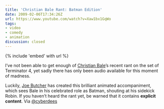 ```yaml
---
title: 'Christian Bale Rant: Batman Edition'
date: 2009-02-06T17:34:26Z
url: https://www.youtube.com/watch?v=Xaw1bx1GqWo
tags:
- video
- comedy
- animation
discussion: closed
---
```

{% include 'embed' with url %}

I’ve not been able to get enough of [Christian Bale][1]’s recent rant on the set of Terminator 4, yet sadly there has only been audio available for this moment of madness.

Luckily, [Joe Butcher][2] has created this brilliant animated accompaniment, which sees Bale in his celebrated role as Batman, shouting at his sidekick Robin. If you haven’t heard the rant yet, be warned that it contains **explicit content**. Via [@cyberdees][3]

[1]: https://www.imdb.com/name/nm0000288/
[2]: http://www.purplegerbil.com/
[3]: https://twitter.com/cyberdees/status/1186703704
